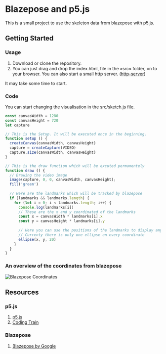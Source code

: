 # Blazepose and p5.js

This is a small project to use the skeleton data from blazepose with p5.js.

## Getting Started

### Usage

1. Download or clone the repository. 
2. You can just drag and drop the index.html, file in the »src« folder, on to your browser. You can also start a small http server. ([http-server](https://www.npmjs.com/package/http-server)) 

It may take some time to start.

### Code

You can start changing the visualisation in the src/sketch.js file.

```javascript
const canvasWidth = 1280
const canvasHeight = 720
let capture

// This is the Setup. It will be executed once in the beginning.
function setup () {
  createCanvas(canvasWidth, canvasHeight)
  capture = createCapture(VIDEO)
  capture.size(canvasWidth, canvasHeight)
}

// This is the draw function which will be excuted permanentely
function draw () {
  // Drawing the video image  
  image(capture, 0, 0, canvasWidth, canvasHeight);
  fill('green')
  
  // Here are the landmarks which will be tracked by blazepose
  if (landmarks && landmarks.length) {
    for (let i = 0; i < landmarks.length; i++) {
      console.log(landmarks[i])
      // These are the x and y coordinated of the landmarks  
      const x = canvasWidth * landmarks[i].x
      const y = canvasHeight * landmarks[i].y
       
      // Here you can use the positions of the landmarks to display anything. 
      // Currenty there is only one ellipse on every coordinate
      ellipse(x, y, 20)
    }
  }
}
```

### An overview of the coordinates from blazepose

![Blazepose Coordinates](https://google.github.io/mediapipe/images/mobile/pose_tracking_full_body_landmarks.png)

## Resources

### p5.js

1. [p5.js](https://p5js.org/)
2. [Coding Train](https://www.youtube.com/channel/UCvjgXvBlbQiydffZU7m1_aw)

### Blazepose

1. [Blazepose by Google](https://google.github.io/mediapipe/solutions/pose.html)
